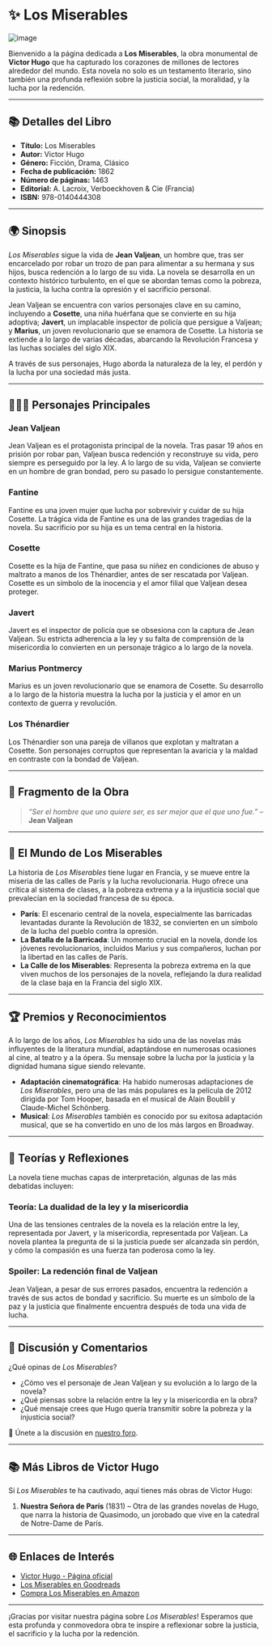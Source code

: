 # ✨ **Los Miserables**  
![image](https://github.com/user-attachments/assets/0bb52dbb-1f0b-42d0-82e3-0c1504fe19d0)

Bienvenido a la página dedicada a **Los Miserables**, la obra monumental de **Victor Hugo** que ha capturado los corazones de millones de lectores alrededor del mundo. Esta novela no solo es un testamento literario, sino también una profunda reflexión sobre la justicia social, la moralidad, y la lucha por la redención.

---

## 📚 **Detalles del Libro**  
- **Título:** Los Miserables  
- **Autor:** Victor Hugo  
- **Género:** Ficción, Drama, Clásico  
- **Fecha de publicación:** 1862  
- **Número de páginas:** 1463  
- **Editorial:** A. Lacroix, Verboeckhoven & Cie (Francia)  
- **ISBN:** 978-0140444308  

---

## 🌍 **Sinopsis**  
*Los Miserables* sigue la vida de **Jean Valjean**, un hombre que, tras ser encarcelado por robar un trozo de pan para alimentar a su hermana y sus hijos, busca redención a lo largo de su vida. La novela se desarrolla en un contexto histórico turbulento, en el que se abordan temas como la pobreza, la justicia, la lucha contra la opresión y el sacrificio personal.

Jean Valjean se encuentra con varios personajes clave en su camino, incluyendo a **Cosette**, una niña huérfana que se convierte en su hija adoptiva; **Javert**, un implacable inspector de policía que persigue a Valjean; y **Marius**, un joven revolucionario que se enamora de Cosette. La historia se extiende a lo largo de varias décadas, abarcando la Revolución Francesa y las luchas sociales del siglo XIX.

A través de sus personajes, Hugo aborda la naturaleza de la ley, el perdón y la lucha por una sociedad más justa.

---

## 🧑‍🤝‍🧑 **Personajes Principales**

### **Jean Valjean**  
Jean Valjean es el protagonista principal de la novela. Tras pasar 19 años en prisión por robar pan, Valjean busca redención y reconstruye su vida, pero siempre es perseguido por la ley. A lo largo de su vida, Valjean se convierte en un hombre de gran bondad, pero su pasado lo persigue constantemente.

### **Fantine**  
Fantine es una joven mujer que lucha por sobrevivir y cuidar de su hija Cosette. La trágica vida de Fantine es una de las grandes tragedias de la novela. Su sacrificio por su hija es un tema central en la historia.

### **Cosette**  
Cosette es la hija de Fantine, que pasa su niñez en condiciones de abuso y maltrato a manos de los Thénardier, antes de ser rescatada por Valjean. Cosette es un símbolo de la inocencia y el amor filial que Valjean desea proteger.

### **Javert**  
Javert es el inspector de policía que se obsesiona con la captura de Jean Valjean. Su estricta adherencia a la ley y su falta de comprensión de la misericordia lo convierten en un personaje trágico a lo largo de la novela.

### **Marius Pontmercy**  
Marius es un joven revolucionario que se enamora de Cosette. Su desarrollo a lo largo de la historia muestra la lucha por la justicia y el amor en un contexto de guerra y revolución.

### **Los Thénardier**  
Los Thénardier son una pareja de villanos que explotan y maltratan a Cosette. Son personajes corruptos que representan la avaricia y la maldad en contraste con la bondad de Valjean.

---

## 📖 **Fragmento de la Obra**  
> *“Ser el hombre que uno quiere ser, es ser mejor que el que uno fue.”* – **Jean Valjean**

---

## 🏰 **El Mundo de Los Miserables**  
La historia de *Los Miserables* tiene lugar en Francia, y se mueve entre la miseria de las calles de París y la lucha revolucionaria. Hugo ofrece una crítica al sistema de clases, a la pobreza extrema y a la injusticia social que prevalecían en la sociedad francesa de su época.

- **París**: El escenario central de la novela, especialmente las barricadas levantadas durante la Revolución de 1832, se convierten en un símbolo de la lucha del pueblo contra la opresión.
- **La Batalla de la Barricada**: Un momento crucial en la novela, donde los jóvenes revolucionarios, incluidos Marius y sus compañeros, luchan por la libertad en las calles de París.
- **La Calle de los Miserables**: Representa la pobreza extrema en la que viven muchos de los personajes de la novela, reflejando la dura realidad de la clase baja en la Francia del siglo XIX.

---

## 🏆 **Premios y Reconocimientos**  
A lo largo de los años, *Los Miserables* ha sido una de las novelas más influyentes de la literatura mundial, adaptándose en numerosas ocasiones al cine, al teatro y a la ópera. Su mensaje sobre la lucha por la justicia y la dignidad humana sigue siendo relevante.

- **Adaptación cinematográfica**: Ha habido numerosas adaptaciones de *Los Miserables*, pero una de las más populares es la película de 2012 dirigida por Tom Hooper, basada en el musical de Alain Boublil y Claude-Michel Schönberg.
- **Musical**: *Los Miserables* también es conocido por su exitosa adaptación musical, que se ha convertido en uno de los más largos en Broadway.

---

## 💭 **Teorías y Reflexiones**  
La novela tiene muchas capas de interpretación, algunas de las más debatidas incluyen:

### **Teoría: La dualidad de la ley y la misericordia**  
Una de las tensiones centrales de la novela es la relación entre la ley, representada por Javert, y la misericordia, representada por Valjean. La novela plantea la pregunta de si la justicia puede ser alcanzada sin perdón, y cómo la compasión es una fuerza tan poderosa como la ley.

### **Spoiler: La redención final de Valjean**  
Jean Valjean, a pesar de sus errores pasados, encuentra la redención a través de sus actos de bondad y sacrificio. Su muerte es un símbolo de la paz y la justicia que finalmente encuentra después de toda una vida de lucha.

---

## 💬 **Discusión y Comentarios**  
¿Qué opinas de *Los Miserables*?  
- ¿Cómo ves el personaje de Jean Valjean y su evolución a lo largo de la novela?  
- ¿Qué piensas sobre la relación entre la ley y la misericordia en la obra?  
- ¿Qué mensaje crees que Hugo quería transmitir sobre la pobreza y la injusticia social?

🔗 Únete a la discusión en [nuestro foro](https://github.com/savamidev/BookTrack/issues).

---

## 📚 **Más Libros de Victor Hugo**  
Si *Los Miserables* te ha cautivado, aquí tienes más obras de Victor Hugo:

1. **Nuestra Señora de París** (1831) – Otra de las grandes novelas de Hugo, que narra la historia de Quasimodo, un jorobado que vive en la catedral de Notre-Dame de París.

---

## 🌐 **Enlaces de Interés**  
- [Victor Hugo - Página oficial](https://www.victor-hugo.org)  
- [Los Miserables en Goodreads](https://www.goodreads.com/book/show/24280.Les_Mis_rables)  
- [Compra Los Miserables en Amazon](https://www.amazon.com/dp/0140444309)

---

¡Gracias por visitar nuestra página sobre *Los Miserables*! Esperamos que esta profunda y conmovedora obra te inspire a reflexionar sobre la justicia, el sacrificio y la lucha por la redención.
